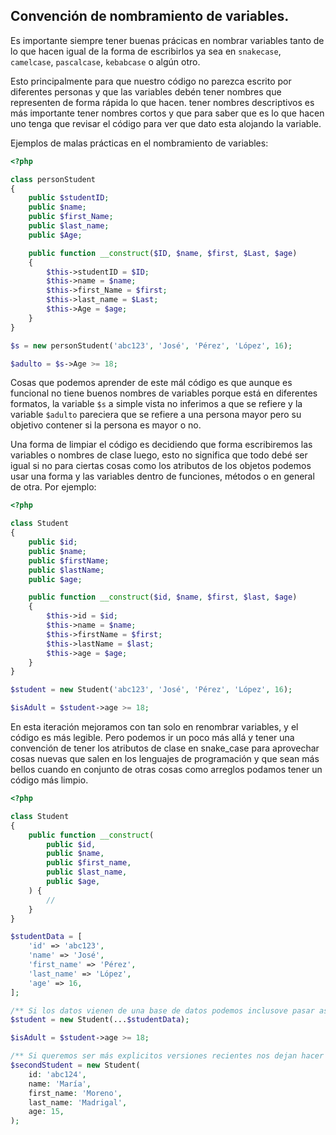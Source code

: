 ## Convención de nombramiento de variables.

Es importante siempre tener buenas prácicas en nombrar variables tanto de lo que hacen
igual de la forma de escribirlos ya sea en `snakecase`, `camelcase`, `pascalcase`,
`kebabcase` o algún otro.

Esto principalmente para que nuestro código no parezca escrito por diferentes personas y
que las variables debén tener nombres que representen de forma rápida lo que hacen. tener nombres
descriptivos es más importante tener nombres cortos y que para saber que es lo que hacen uno tenga
que revisar el código para ver que dato esta alojando la variable.

Ejemplos de malas prácticas en el nombramiento de variables:

```php
<?php

class personStudent
{
    public $studentID;
    public $name;
    public $first_Name;
    public $last_name;
    public $Age;

    public function __construct($ID, $name, $first, $Last, $age)
    {
        $this->studentID = $ID;
        $this->name = $name;
        $this->first_Name = $first;
        $this->last_name = $Last;
        $this->Age = $age;
    }
}

$s = new personStudent('abc123', 'José', 'Pérez', 'López', 16);

$adulto = $s->Age >= 18;
```

Cosas que podemos aprender de este mál código es que aunque es funcional no tiene buenos nombres de
variables porque está en diferentes formatos, la variable `$s` a simple vista no inferimos a que
se refiere y la variable `$adulto` pareciera que se refiere a una persona mayor pero su objetivo
contener si la persona es mayor o no.

Una forma de limpiar el código es decidiendo que forma escribiremos las variables o nombres de
clase luego, esto no significa que todo debé ser igual si no para ciertas cosas como los atributos
de los objetos podemos usar una forma y las variables dentro de funciones, métodos o en general de
otra. Por ejemplo:

```php
<?php

class Student
{
    public $id;
    public $name;
    public $firstName;
    public $lastName;
    public $age;

    public function __construct($id, $name, $first, $last, $age)
    {
        $this->id = $id;
        $this->name = $name;
        $this->firstName = $first;
        $this->lastName = $last;
        $this->age = $age;
    }
}

$student = new Student('abc123', 'José', 'Pérez', 'López', 16);

$isAdult = $student->age >= 18;
```

En esta iteración mejoramos con tan solo en renombrar variables, y el código es más legible. Pero
podemos ir un poco más allá y tener una convención de tener los atributos de clase en snake_case
para aprovechar cosas nuevas que salen en los lenguajes de programación y que sean más bellos cuando
en conjunto de otras cosas como arreglos podamos tener un código más limpio.

```php
<?php

class Student
{
    public function __construct(
        public $id,
        public $name,
        public $first_name,
        public $last_name,
        public $age,
    ) {
        //
    }
}

$studentData = [
    'id' => 'abc123',
    'name' => 'José',
    'first_name' => 'Pérez',
    'last_name' => 'López',
    'age' => 16,
];

/** Si los datos vienen de una base de datos podemos inclusove pasar así los datos */
$student = new Student(...$studentData);

$isAdult = $student->age >= 18;

/** Si queremos ser más explicitos versiones recientes nos dejan hacer cosas así */
$secondStudent = new Student(
    id: 'abc124',
    name: 'María',
    first_name: 'Moreno',
    last_name: 'Madrigal',
    age: 15,
);
```
